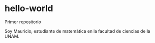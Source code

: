 # hello-world
Primer repositorio

Soy Mauricio, estudiante de matemática en la facultad de ciencias de la UNAM.
    
